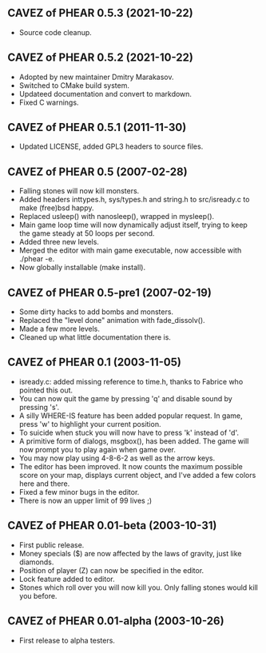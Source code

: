 ## CAVEZ of PHEAR 0.5.3 (2021-10-22)
- Source code cleanup.

## CAVEZ of PHEAR 0.5.2 (2021-10-22)
- Adopted by new maintainer Dmitry Marakasov.
- Switched to CMake build system.
- Updateed documentation and convert to markdown.
- Fixed C warnings.

## CAVEZ of PHEAR 0.5.1 (2011-11-30)
- Updated LICENSE, added GPL3 headers to source files.

## CAVEZ of PHEAR 0.5 (2007-02-28)
- Falling stones will now kill monsters.
- Added headers inttypes.h, sys/types.h and string.h
  to src/isready.c to make (free)bsd happy.
- Replaced usleep() with nanosleep(), wrapped in
  mysleep().
- Main game loop time will now dynamically adjust
  itself, trying to keep the game steady at 50
  loops per second.
- Added three new levels.
- Merged the editor with main game executable, now
  accessible with ./phear -e.
- Now globally installable (make install).

## CAVEZ of PHEAR 0.5-pre1 (2007-02-19)
- Some dirty hacks to add bombs and monsters.
- Replaced the "level done" animation with
  fade_dissolv().
- Made a few more levels.
- Cleaned up what little documentation there is.

## CAVEZ of PHEAR 0.1 (2003-11-05)
- isready.c: added missing reference to time.h,
  thanks to Fabrice who pointed this out.
- You can now quit the game by pressing 'q' and
  disable sound by pressing 's'.
- A silly WHERE-IS feature has been added popular
  request. In game, press 'w' to highlight your
  current position.
- To suicide when stuck you will now have to press
  'k' instead of 'd'.
- A primitive form of dialogs, msgbox(), has been
  added. The game will now prompt you to play again
  when game over.
- You may now play using 4-8-6-2 as well as the arrow
  keys.
- The editor has been improved. It now counts
  the maximum possible score on your map, displays
  current object, and I've added a few colors here
  and there.
- Fixed a few minor bugs in the editor.
- There is now an upper limit of 99 lives ;)

## CAVEZ of PHEAR 0.01-beta (2003-10-31)
- First public release.
- Money specials ($) are now affected by the laws
  of gravity, just like diamonds.
- Position of player (Z) can now be specified in the
  editor.
- Lock feature added to editor.
- Stones which roll over you will now kill you. Only
  falling stones would kill you before.

## CAVEZ of PHEAR 0.01-alpha (2003-10-26)
- First release to alpha testers.
